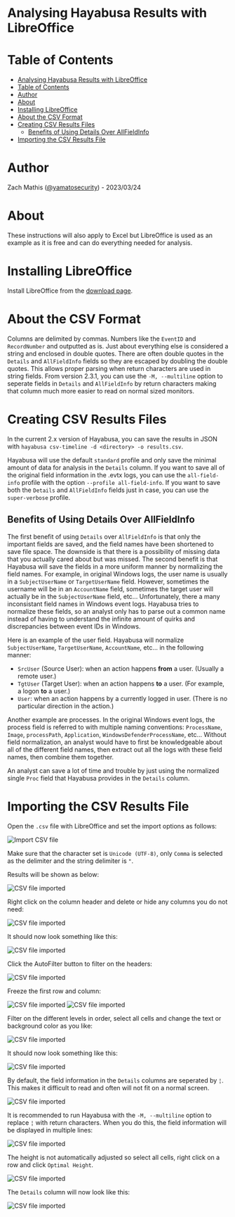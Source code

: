 # Analysing Hayabusa Results with LibreOffice

# Table of Contents

- [Analysing Hayabusa Results with LibreOffice](#analysing-hayabusa-results-with-libreoffice)
- [Table of Contents](#table-of-contents)
- [Author](#author)
- [About](#about)
- [Installing LibreOffice](#installing-libreoffice)
- [About the CSV Format](#about-the-csv-format)
- [Creating CSV Results Files](#creating-csv-results-files)
  - [Benefits of Using Details Over AllFieldInfo](#benefits-of-using-details-over-allfieldinfo)
- [Importing the CSV Results File](#importing-the-csv-results-file)

# Author

Zach Mathis ([@yamatosecurity](https://twitter.com/yamatosecurity)) - 2023/03/24

# About

These instructions will also apply to Excel but LibreOffice is used as an example as it is free and can do everything needed for analysis.

# Installing LibreOffice

Install LibreOffice from the [download page](https://www.libreoffice.org/download/download-libreoffice/).

# About the CSV Format

Columns are delimited by commas.
Numbers like the `EventID` and `RecordNumber` and outputted as is.
Just about everything else is considered a string and enclosed in double quotes.
There are often double quotes in the `Details` and `AllFieldInfo` fields so they are escaped by doubling the double quotes.
This allows proper parsing when return characters are used in string fields.
From version 2.3.1, you can use the `-M, --multiline` option to seperate fields in `Details` and `AllFieldInfo` by return characters making that column much more easier to read on normal sized monitors.

# Creating CSV Results Files

In the current 2.x version of Hayabusa, you can save the results in JSON with `hayabusa csv-timeline -d <directory> -o results.csv`.

Hayabusa will use the default `standard` profile and only save the minimal amount of data for analysis in the `Details` column.
If you want to save all of the original field information in the .evtx logs, you can use the `all-field-info` profile with the option `--profile all-field-info`.
If you want to save both the `Details` and `AllFieldInfo` fields just in case, you can use the `super-verbose` profile.

## Benefits of Using Details Over AllFieldInfo

The first benefit of using `Details` over `AllFieldInfo` is that only the important fields are saved, and the field names have been shortened to save file space.
The downside is that there is a possibility of missing data that you actually cared about but was missed.
The second benefit is that Hayabusa will save the fields in a more uniform manner by normalizing the field names.
For example, in original Windows logs, the user name is usually in a `SubjectUserName` or `TargetUserName` field. 
However, sometimes the username will be in an `AccountName` field, sometimes the target user will actually be in the `SubjectUserName` field, etc...
Unfortunately, there a many inconsistant field names in Windows event logs.
Hayabusa tries to normalize these fields, so an analyst only has to parse out a common name instead of having to understand the infinite amount of quirks and discrepancies between event IDs in Windows.

Here is an example of the user field.
Hayabusa will normalize `SubjectUserName`, `TargetUserName`, `AccountName`, etc... in the following manner:
  * `SrcUser` (Source User): when an action happens **from** a user. (Usually a remote user.)
  * `TgtUser` (Target User): when an action happens **to** a user. (For example, a logon **to** a user.)
  * `User`: when an action happens by a currently logged in user. (There is no particular direction in the action.)

Another example are processes.
In the original Windows event logs, the process field is referred to with multiple naming conventions: `ProcessName`, `Image`, `processPath`, `Application`, `WindowsDefenderProcessName`, etc...
Without field normalization, an analyst would have to first be knowledgeable about all of the different field names, then extract out all the logs with these field names, then combine them together. 

An analyst can save a lot of time and trouble by just using the normalized single `Proc` field that Hayabusa provides in the `Details` column.

# Importing the CSV Results File

Open the `.csv` file with LibreOffice and set the import options as follows:

![Import CSV file](Images/CSV-Import.png)

Make sure that the character set is `Unicode (UTF-8)`, only `Comma` is selected as the delimiter and the string delimiter is `"`. 

Results will be shown as below:

![CSV file imported](Images/CSV-Imported.png)

Right click on the column header and delete or hide any columns you do not need:

![CSV file imported](Images/HideColumns.png)

It should now look something like this:

![CSV file imported](Images/AfterHidingColumns.png)

Click the AutoFilter button to filter on the headers:

![CSV file imported](Images/AutoFilter.png)

Freeze the first row and column:

![CSV file imported](Images/FreezeFirstRow.png)
![CSV file imported](Images/FreezeFirstColumn.png)

Filter on the different levels in order, select all cells and change the text or background color as you like:

![CSV file imported](Images/FilterLevel.png)

It should now look something like this:

![CSV file imported](Images/ColoredOutput.png)

By default, the field information in the `Details` columns are seperated by `¦`.
This makes it difficult to read and often will not fit on a normal screen.

![CSV file imported](Images/HorizontalDetails.png)

It is recommended to run Hayabusa with the `-M, --multiline` option to replace `¦` with return characters.
When you do this, the field information will be displayed in multiple lines:

![CSV file imported](Images/FirstVerticalDetails.png)

The height is not automatically adjusted so select all cells, right click on a row and click `Optimal Height`.

![CSV file imported](Images/AdjustHeight.png)

The `Details` column will now look like this:

![CSV file imported](Images/OptimalHeightDetails.png)